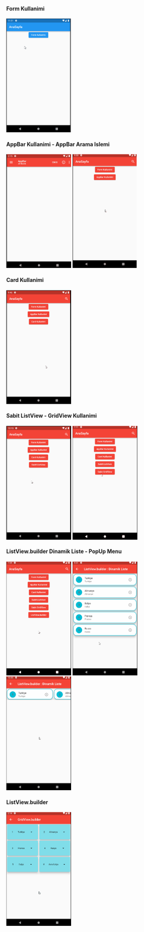 #### Form Kullanimi
<img src="images/formkullanimi.gif" height="300">

#### AppBar Kullanimi - AppBar Arama Islemi
<div>
<img src="images/appbarkullanimi.gif" height="300">
<img src="images/appbarArama.gif" height="300">
</div>

#### Card Kullanimi
<img src="images/cardKullanimi.gif" height="300">

#### Sabit ListView - GridView Kullanimi
<div>
<img src="images/sabitlistview.gif" height="300">
<img src="images/sabitgridview.gif" height="300">
</div>

#### ListView.builder Dinamik Liste - PopUp Menu
<div>
<img src="images/dinamikListView.gif" height="300">
<img src="images/popupmenu.gif" height="300">
<img src="images/listviewYatay.gif" height="300">
</div>

#### ListView.builder
<img src="images/gridviewbuilder.gif" height="300">



